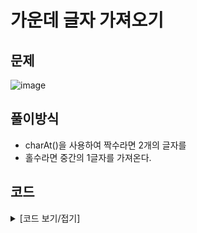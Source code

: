 # 가운데 글자 가져오기

## 문제

![image](https://github.com/Employment-Study/Algorithm_Study/assets/44068819/59db7c3a-485d-4400-a569-9a2584321ea3)

## 풀이방식

- charAt()을 사용하여 짝수라면 2개의 글자를
- 홀수라면 중간의 1글자를 가져온다.

## 코드

<details>
<summary>
[코드 보기/접기]
</summary>

```java
//가운데 글자 가져오기
class Solution {
	public String solution(String s) {
		String answer = "";
		int length = s.length();

		if(s.length()%2==0) {	// 짝수 라면
			answer += s.charAt((length/2)-1);
			answer += s.charAt(length/2);
		}else {
			answer += s.charAt(length/2);
		}

		return answer;
	}
}

```

</details>
